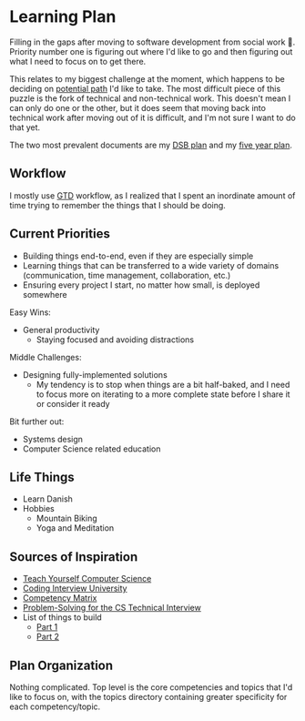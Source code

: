 # Learning Plan

Filling in the gaps after moving to software development from social work 💪. Priority number one is figuring out where I'd like to go and then
figuring out what I need to focus on to get there. 

This relates to my biggest challenge at the moment, which happens to be deciding on [potential path](/professional_path.md) I'd like to take. The most difficult piece of this puzzle is the fork of technical and non-technical work. This doesn't mean I can only do one or the other, but it does seem that moving back into technical work after moving out of it is difficult, and I'm not sure I want to do that yet.

The two most prevalent documents are my [DSB plan](/dsb_plan.md) and my [five year plan](/five_year_plan.md).

## Workflow

I mostly use [GTD](https://gettingthingsdone.com/about/) workflow, as I realized that I spent an inordinate amount of time trying to remember the things that I should be doing.

## Current Priorities

* Building things end-to-end, even if they are especially simple
* Learning things that can be transferred to a wide variety of domains (communication, time management, collaboration, etc.)
* Ensuring every project I start, no matter how small, is deployed somewhere

Easy Wins:
- General productivity
    + Staying focused and avoiding distractions

Middle Challenges:
- Designing fully-implemented solutions
    + My tendency is to stop when things are a bit half-baked, and I need to focus more on iterating to a more complete state before I share it or consider it ready

Bit further out:
- Systems design
- Computer Science related education

## Life Things
- Learn Danish
- Hobbies
    + Mountain Biking
    + Yoga and Meditation

## Sources of Inspiration
- [Teach Yourself Computer Science](https://teachyourselfcs.com/)
- [Coding Interview University](https://github.com/jwasham/coding-interview-university)
- [Competency Matrix](http://sijinjoseph.com/programmer-competency-matrix/)
- [Problem-Solving for the CS Technical Interview](https://web.stanford.edu/class/cs9/)
- List of things to build
    + [Part 1](https://medium.freecodecamp.org/the-secret-to-being-a-top-developer-is-building-things-heres-a-list-of-fun-apps-to-build-aac61ac0736c)
    + [Part 2](https://medium.freecodecamp.org/the-secret-to-being-a-top-developer-is-building-things-d3d058e4e472)

## Plan Organization
Nothing complicated. Top level is the core competencies and topics that I'd like to focus on, with the topics directory containing greater specificity for each competency/topic.
